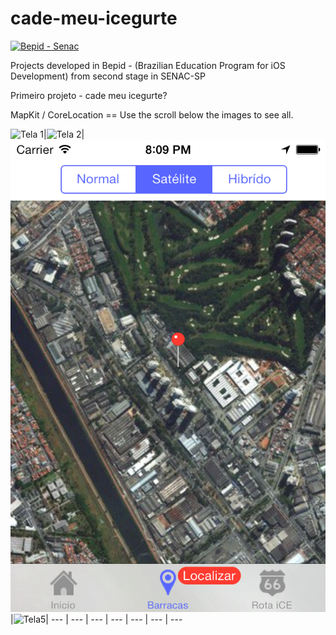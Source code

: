 cade-meu-icegurte
=================

[![Bepid - Senac](https://raw.github.com/ezefranca/bepid-senac-sp/master/Segundo%20projeto/logo.png)](https://github.com/ezefranca/bepid-senac-sp) 


Projects developed in Bepid - (Brazilian Education Program for iOS Development) from second stage in SENAC-SP

Primeiro projeto - cade meu icegurte?

<tr>MapKit / CoreLocation</tr>
==
Use the scroll below the images to see all.

![Tela 1](https://raw.github.com/ezefranca/bepid-senac-sp/master/Primeiro%20projeto/screens/iOS%20Simulator%20Screen%20shot%2008.03.2014%2020.10.05.png)|![Tela 2](https://raw.github.com/ezefranca/bepid-senac-sp/master/Primeiro%20projeto/screens/iOS%20Simulator%20Screen%20shot%2008.03.2014%2020.07.15.png)|![Tela4](https://github.com/ezefranca/bepid-senac-sp/blob/master/Primeiro%20projeto/screens/iOS%20Simulator%20Screen%20shot%2008.03.2014%2020.09.49.png)|![Tela5](https://raw.github.com/ezefranca/bepid-senac-sp/master/Primeiro%20projeto/screens/iOS%20Simulator%20Screen%20shot%2008.03.2014%2020.09.24.png)|
--- | --- | --- | --- | --- | --- | ---
